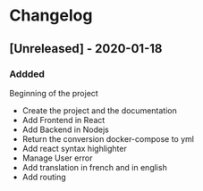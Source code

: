 # Changelog

## [Unreleased] - 2020-01-18

### Addded

Beginning of the project

- Create the project and the documentation
- Add Frontend in React
- Add Backend in Nodejs
- Return the conversion docker-compose to yml
- Add react syntax highlighter
- Manage User error
- Add translation in french and in english
- Add routing
